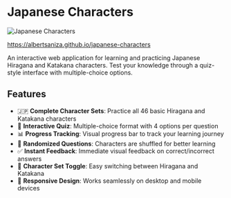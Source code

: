 # Japanese Characters

![Japanese Characters](https://github.com/user-attachments/assets/0b8bf106-c57a-439e-bd30-57cad9497318)

https://albertsaniza.github.io/japanese-characters

An interactive web application for learning and practicing Japanese Hiragana and Katakana characters. Test your knowledge through a quiz-style interface with multiple-choice options.

## Features

- 🇯🇵 **Complete Character Sets**: Practice all 46 basic Hiragana and Katakana characters
- 🎯 **Interactive Quiz**: Multiple-choice format with 4 options per question
- 📊 **Progress Tracking**: Visual progress bar to track your learning journey
- 🔀 **Randomized Questions**: Characters are shuffled for better learning
- ✅ **Instant Feedback**: Immediate visual feedback on correct/incorrect answers
- 🔄 **Character Set Toggle**: Easy switching between Hiragana and Katakana
- 📱 **Responsive Design**: Works seamlessly on desktop and mobile devices
